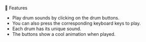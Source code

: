 🎵 Features
- Play drum sounds by clicking on the drum buttons.
- You can also press the corresponding keyboard keys to play.
- Each drum has its unique sound.
- The buttons show a cool animation when played.
